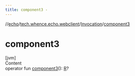 ```yaml
---
title: component3 -
---
```

//[echo](../../index.md)/[tech.whence.echo.webclient](../index.md)/[Invocation](index.md)/[component3](component3.md)



# component3  
[jvm]  
Content  
operator fun [component3](component3.md)(): [R](index.md)?  



